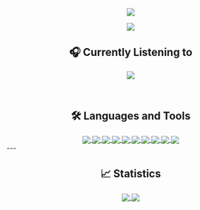 <div align="center">
    <a href="https://discord.com/users/851896604066840649" title="Discord Profile"><img src="https://lanyard.cnrad.dev/api/947892841265397801/animated=true"></a>
</div>

<p align="center">
  <a href="https://discord.gg/HpYpQ3Bdn2"><img src="https://img.shields.io/badge/Misty%20Network%20-454545.svg?&style=for-the-badge&logo=discord&logoColor=white"></a>
</p>

<h2 align="center"> 🎧 Currently Listening to </h2>
<p align="center">
  <a href="https://open.spotify.com/user/314urhjcbr4l3neupemzntfzysmy"><img src="https://spotify-github-profile.vercel.app/api/view?uid=314urhjcbr4l3neupemzntfzysmy&cover_image=true&theme=novatorem&show_offline=false&bar_color=000000&bar_color_cover=true"></a>
</p>
<br/>
  <h2 align="center"> 🛠 Languages and Tools </h2>
  <div align="center"> 
     <a href="JavaScript">
      <img align="center" src="https://img.shields.io/badge/-JavaScript-%23F7DF1C?style=flat-square&logo=javascript&logoColor=000000&labelColor=%23F7DF1C&color=%23FFCE5A" />
    </a>
    <a href="HTML">
      <img align="center" src="https://img.shields.io/badge/-HTML5-%23E44D27?style=flat-square&logo=html5&logoColor=ffffff"/>
    </a>
    <a href="Markdown">
      <img align="center" src="https://img.shields.io/badge/-Markdown-000000?style=flat-square&logo=markdown" />
    </a>
    <a href="Nodejs">
      <img align="center" src="https://img.shields.io/badge/-Nodejs-339933?style=flat-square&logo=Node.js&logoColor=ffffff" />
    </a>
    <a href="Npm">
      <img align="center" src="https://img.shields.io/badge/-npm-CB3837?style=flat-square&logo=npm" />
    </a>
    <a href="Git">
      <img align="center" src="https://img.shields.io/badge/-Git-%23F05032?style=flat-square&logo=git&logoColor=%23ffffff" />
    </a>
    <a href="Gitlab">
      <img align="center" src="https://img.shields.io/badge/-GitLab-FCA121?style=flat-square&logo=gitlab" />
    </a>
    <a href="Github">
      <img align="center" src="https://img.shields.io/badge/-GitHub-181717?style=flat-square&logo=github" />
    </a>
    <a href="VS Code">
      <img align="center" src="http://img.shields.io/badge/-VS%20Code-007ACC?style=flat-square&logo=visual-studio-code&logoColor=ffffff" />
    </a>
    <a href="Windows">
      <img align="center" src="http://img.shields.io/badge/-Windows-0078D6?style=flat-square&logo=windows&logoColor=ffffff" />
    </a>
</div
<br/>
---
<br/>
  <h2 align="center"> 📈 Statistics </h2>
  <div align="center"> 
     <a href="">
      <img align="center" src="https://github-readme-stats-sigma-five.vercel.app/api?username=RealGoar&show_icons=true&include_all_commits=true&count_private=true&theme=react&line_height=27" />
    </a>
    <a href="">
      <img align="center" src="https://github-readme-stats.vercel.app/api/top-langs/?username=RealGoar&theme=react&line_height=10"/>
    </a>
</div
<br/>
